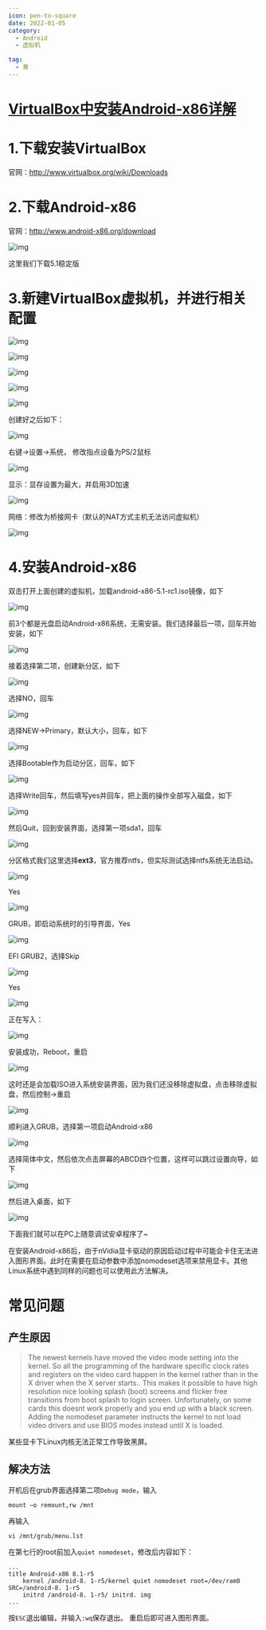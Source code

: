 ```yaml
---
icon: pen-to-square
date: 2022-01-05
category:
  - Android
  - 虚拟机

tag:
  - 黄
---
```


#                  [     VirtualBox中安装Android-x86详解      ](https://www.cnblogs.com/wynn0123/p/6288344.html)             

# 1.下载安装VirtualBox

官网：http://www.virtualbox.org/wiki/Downloads

# 2.下载Android-x86

官网：http://www.android-x86.org/download

![img](./FILES/virtualbox_androidx86.md/72bc7315.png)

这里我们下载5.1稳定版

# 3.新建VirtualBox虚拟机，并进行相关配置

![img](./FILES/virtualbox_androidx86.md/120cca4a.png)

![img](./FILES/virtualbox_androidx86.md/ce86374f.png)

![img](./FILES/virtualbox_androidx86.md/76704fc3.png)

![img](./FILES/virtualbox_androidx86.md/35dc1cf4.png)

![img](./FILES/virtualbox_androidx86.md/ecbc7d74.bin.png)

创建好之后如下：

![img](./FILES/virtualbox_androidx86.md/d31c1f00.png)

右键->设置->系统， 修改指点设备为PS/2鼠标

![img](./FILES/virtualbox_androidx86.md/5942fed1.png)

显示：显存设置为最大，并启用3D加速

![img](./FILES/virtualbox_androidx86.md/b4897f2c.png)

网络：修改为桥接网卡（默认的NAT方式主机无法访问虚拟机）

![img](./FILES/virtualbox_androidx86.md/ccd77403.png)

# 4.安装Android-x86

双击打开上面创建的虚拟机，加载android-x86-5.1-rc1.iso镜像，如下

![img](./FILES/virtualbox_androidx86.md/e6f100d2.png)

前3个都是光盘启动Android-x86系统，无需安装。我们选择最后一项，回车开始安装，如下

![img](./FILES/virtualbox_androidx86.md/10f2670f.png)

接着选择第二项，创建新分区，如下

![img](./FILES/virtualbox_androidx86.md/0f54f29f.png)

选择NO，回车

![img](./FILES/virtualbox_androidx86.md/ad26a702.png)

选择NEW->Primary，默认大小，回车，如下

![img](./FILES/virtualbox_androidx86.md/550485fc.png)

选择Bootable作为启动分区，回车，如下

![img](./FILES/virtualbox_androidx86.md/894b3c79.png)

选择Write回车，然后填写yes并回车，把上面的操作全部写入磁盘，如下

![img](./FILES/virtualbox_androidx86.md/4c241605.png)

然后Quit，回到安装界面，选择第一项sda1，回车

![img](./FILES/virtualbox_androidx86.md/87da8c69.png)

分区格式我们这里选择**ext3**，官方推荐ntfs，但实际测试选择ntfs系统无法启动。

![img](./FILES/virtualbox_androidx86.md/73e0d5af.png)

Yes

![img](./FILES/virtualbox_androidx86.md/64bba0fe.png)

GRUB，即启动系统时的引导界面，Yes

![img](./FILES/virtualbox_androidx86.md/efc5894e.png)

EFI GRUB2，选择Skip

![img](./FILES/virtualbox_androidx86.md/c4019e95.png)

Yes

![img](./FILES/virtualbox_androidx86.md/9a0d7975.png)

正在写入：

![img](./FILES/virtualbox_androidx86.md/d8f91347.png)

安装成功，Reboot，重启

![img](./FILES/virtualbox_androidx86.md/a8ed7215.png)

这时还是会加载ISO进入系统安装界面，因为我们还没移除虚拟盘，点击移除虚拟盘，然后控制->重启

![img](./FILES/virtualbox_androidx86.md/310385f0.png)

顺利进入GRUB，选择第一项启动Android-x86

![img](./FILES/virtualbox_androidx86.md/2fd52d52.png)

选择简体中文，然后依次点击屏幕的ABCD四个位置，这样可以跳过设置向导，如下

![img](./FILES/virtualbox_androidx86.md/58465ae6.png)

然后进入桌面，如下

![img](./FILES/virtualbox_androidx86.md/99cabeb8.png)

 

下面我们就可以在PC上随意调试安卓程序了~


在安装Android-x86后，由于nVidia显卡驱动的原因启动过程中可能会卡住无法进入图形界面。此时在需要在启动参数中添加nomodeset选项来禁用显卡。其他Linux系统中遇到同样的问题也可以使用此方法解决。



# 常见问题
## 产生原因

> The newest kernels have moved the video mode setting into the kernel. So all the programming of the hardware specific clock rates and  registers on the video card happen in the kernel rather than in the X  driver when the X server starts.. This makes it possible to have high  resolution nice looking splash (boot) screens and flicker free  transitions from boot splash to login screen. Unfortunately, on some  cards this doesnt work properly and you end up with a black screen.  Adding the nomodeset parameter instructs the kernel to not load video  drivers and use BIOS modes instead until X is loaded.

某些显卡下Linux内核无法正常工作导致黑屏。

## 解决方法

开机后在grub界面选择第二项`Debug mode`，输入

```
mount –o remount,rw /mnt
```

再输入

```
vi /mnt/grub/menu.lst
```

在第七行的root前加入`quiet nomodeset`，修改后内容如下：

```
...
title Android-x86 8.1-r5
    kernel /android-8. 1-r5/kernel quiet nomodeset root=/dev/ram0 SRC=/android-8. 1-r5
    initrd /android-8. 1-r5/ initrd. img
...
```

按`ESC`退出编辑，并输入`:wq`保存退出。
重启后即可进入图形界面。
